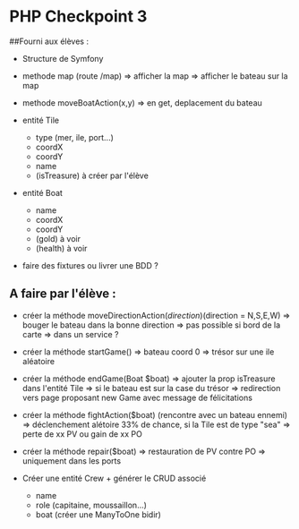 # PHP Checkpoint 3

##Fourni aux élèves :
- Structure de Symfony
- methode map (route /map)
    => afficher la map
    => afficher le bateau sur la map    
- methode moveBoatAction(x,y)
    => en get, deplacement du bateau
    
- entité Tile
    - type (mer, ile, port...)
    - coordX
    - coordY
    - name
    - (isTreasure) à créer par l'élève
- entité Boat
    - name
    - coordX
    - coordY
    - (gold) à voir
    - (health) à voir
- faire des fixtures ou livrer une BDD ?
    
## A faire par l'élève :
- créer la méthode moveDirectionAction($direction)  ($direction = N,S,E,W)
    => bouger le bateau dans la bonne direction
    => pas possible si bord de la carte 
    => dans un service ?
- créer la méthode startGame() 
    => bateau coord 0
    => trésor sur une ile aléatoire 

- créer la méthode endGame(Boat $boat)
    => ajouter la prop isTreasure dans l'entité Tile
    => si le bateau est sur la case du trésor
    => redirection vers page proposant new Game avec message de félicitations

- créer la méthode fightAction($boat) (rencontre avec un bateau ennemi)
    => déclenchement alétoire 33% de chance, si la Tile est de type "sea"
    => perte de xx PV ou gain de xx PO

- créer la méthode repair($boat)
    => restauration de PV contre PO
    => uniquement dans les ports
    
- Créer une entité Crew + générer le CRUD associé
    - name
    - role (capitaine, moussaillon...)
    - boat (créer une ManyToOne bidir)

 